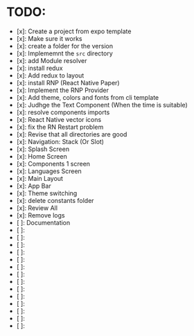 # TODO:

- [x]: Create a project from expo template
- [x]: Make sure it works
- [x]: create a folder for the version
- [x]: Implememnt the `src` directory
- [x]: add Module resolver
- [x]: install redux
- [x]: Add redux to layout
- [x]: install RNP (React Native Paper)
- [x]: Implement the RNP Provider
- [x]: Add theme, colors and fonts from cli template
- [x]: Judhge the Text Component (When the time is suitable)
- [x]: resolve components imports
- [x]: React Native vector icons
- [x]: fix the RN Restart problem
- [x]: Revise that all directories are good
- [x]: Navigation: Stack (Or Slot)
- [x]: Splash Screen
- [x]: Home Screen
- [x]: Components 1 screen
- [x]: Languages Screen
- [x]: Main Layout
- [x]: App Bar
- [x]: Theme switching
- [x]: delete constants folder
- [x]: Review All
- [x]: Remove logs
- [ ]: Documentation
- [ ]:
- [ ]:
- [ ]:
- [ ]:
- [ ]:
- [ ]:
- [ ]:
- [ ]:
- [ ]:
- [ ]:
- [ ]:
- [ ]:
- [ ]:
- [ ]:
